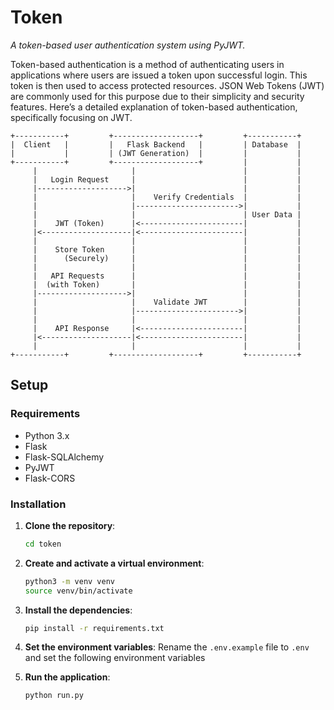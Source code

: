 # Token
_A token-based user authentication system using PyJWT._

Token-based authentication is a method of authenticating users in applications where users are issued a token upon successful login. This token is then used to access protected resources. JSON Web Tokens (JWT) are commonly used for this purpose due to their simplicity and security features. Here’s a detailed explanation of token-based authentication, specifically focusing on JWT.

```
+-----------+         +-------------------+         +-----------+
|  Client   |         |   Flask Backend   |         | Database  |
|           |         | (JWT Generation)  |         |           |
+-----------+         +-------------------+         |           |
     |                     |                        |           |
     |   Login Request     |                        |           |
     |-------------------->|                        |           |
     |                     |    Verify Credentials  |           |
     |                     |----------------------->|           |
     |                     |                        | User Data |
     |    JWT (Token)      |<-----------------------|           |
     |<--------------------|<-----------------------|           |
     |                     |                        |           |
     |    Store Token      |                        |           |
     |      (Securely)     |                        |           |
     |                     |                        |           |
     |   API Requests      |                        |           |
     |  (with Token)       |                        |           |
     |-------------------->|                        |           |
     |                     |    Validate JWT        |           |
     |                     |----------------------->|           |
     |                     |                        |           |
     |    API Response     |<-----------------------|           |
     |<--------------------|<-----------------------|           |
     |                     |                        |           |
+-----------+         +-------------------+         +-----------+

```

## Setup

### Requirements
- Python 3.x
- Flask
- Flask-SQLAlchemy
- PyJWT
- Flask-CORS

### Installation
1. **Clone the repository**:
    ```sh
    cd token
    ```

2. **Create and activate a virtual environment**:
    ```sh
    python3 -m venv venv
    source venv/bin/activate
    ```

3. **Install the dependencies**:
    ```sh
    pip install -r requirements.txt
    ```

4. **Set the environment variables**:
 Rename the `.env.example` file to `.env` and set the following environment variables

4. **Run the application**:
    ```sh
    python run.py
    ```
